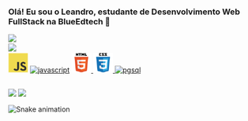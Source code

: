 ### Olá! Eu sou o Leandro, estudante de Desenvolvimento Web FullStack na BlueEdtech 👋

<div>
  <a href="https://github.com/spitzergodoi">
  <img height="180em" src="https://github-readme-stats.vercel.app/api?username=spitzergodoi&show_icons=true&theme=dark&include_all_commits=true&count_private=true"/>
</div>
  
<div>
  <a href="https://github.com/spitzergodoi">
  <img height="180em" src="https://github-readme-stats.vercel.app/api/top-langs/?username=spitzergodoi&layout=compact&langs_count=7&theme=dark"/>
</div>    
 
<div>
  <a href="https://developer.mozilla.org/en-US/docs/Web/JavaScript" target="_blank"> <img   src="https://raw.githubusercontent.com/devicons/devicon/master/icons/javascript/javascript-original.svg" alt="javascript" width="40" height="40"/></a>
 <a href="https://nodejs.org/en/about/" target="_blank"><img src="https://cdn.jsdelivr.net/gh/devicons/devicon/icons/nodejs/nodejs-plain-wordmark.svg" alt="javascript" width="40" height="40"/></a> 
  <a href="https://www.w3.org/html/" target="_blank"> <img src="https://raw.githubusercontent.com/devicons/devicon/master/icons/html5/html5-original-wordmark.svg"  alt="html5" width="40" height="40"/> </a> 
  <a href="https://www.w3schools.com/css/" target="_blank"> <img src="https://raw.githubusercontent.com/devicons/devicon/master/icons/css3/css3-original-wordmark.svg" alt="css3" width="40" height="40"/> </a>
  <a href="https://www.postgresql.org/" target="_blank"> <img src="https://upload.wikimedia.org/wikipedia/commons/2/29/Postgresql_elephant.svg" alt="pgsql" width="40"    height="40"/> </a>
</div>
  
  ##
  
  <div>
   <a href = "mailto:leandro_spitzer@hotmail.com"><img src="https://img.shields.io/badge/Microsoft_Outlook-0078D4?style=for-the-badge&logo=microsoft-outlook&logoColor=white" target="_blank"></a>
  <a href="https://www.linkedin.com/in/leandro-spitzer-godoi-55b6a222a/" target="_blank"><img src="https://img.shields.io/badge/-LinkedIn-%230077B5?style=for-the-badge&logo=linkedin&logoColor=white" target="_blank"></a> 
  </div>
  
![Snake animation](https://github.com/SpitzerGodoi/SpitzerGodoi/blob/output/github-contribution-grid-snake.svg)
  
